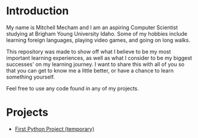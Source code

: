 # Introduction

My name is Mitchell Mecham and I am an aspiring Computer Scientist studying at Brigham Young University Idaho. Some of my hobbies include learning foreign languages, playing video games, and going on long walks.

This repository was made to show off what I believe to be my most important learning experiences, as well as what I consider to be my biggest successes' on my learning journey. I want to share this with all of you so that you can get to know me a little better, or have a chance to learn something yourself.

Feel free to use any code found in any of my projects.

# Projects

* [First Python Project (temporary)](https://github.com/MLMecham/personal_portfolio/tree/main/first_python_project)
